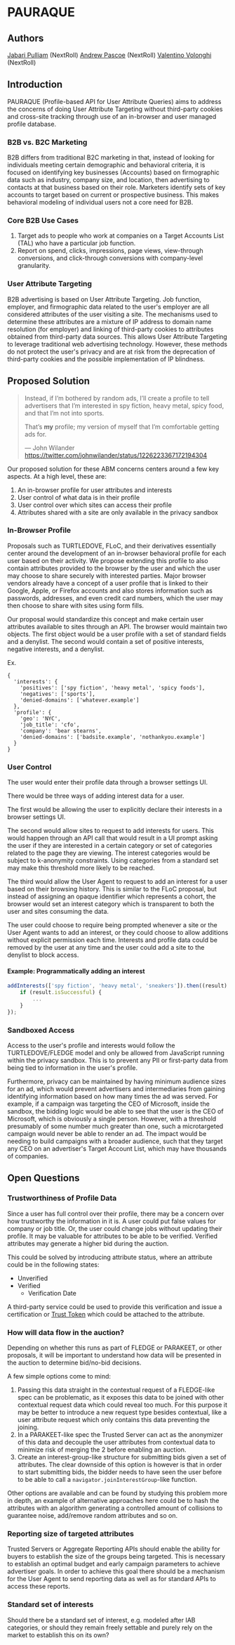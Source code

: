 # PAURAQUE

## Authors
[Jabari Pulliam](https://github.com/jabari-pulliam) (NextRoll)
[Andrew Pascoe](https://github.com/appascoe) (NextRoll)
[Valentino Volonghi](https://github.com/dialtone) (NextRoll)

## Introduction
PAURAQUE (Profile-based API for User Attribute Queries) aims to address the concerns of doing User Attribute Targeting without third-party cookies and cross-site tracking through use of an in-browser and user managed profile database.

### B2B vs. B2C Marketing
B2B differs from traditional B2C marketing in that, instead of looking for individuals meeting certain demographic and behavioral criteria, it is focused on identifying key businesses (Accounts) based on firmographic data such as industry, company size, and location, then advertising to contacts at that business based on their role. Marketers identify sets of key accounts to target based on current or prospective business. This makes behavioral modeling of individual users not a core need for B2B.

### Core B2B Use Cases
1. Target ads to people who work at companies on a Target Accounts List (TAL) who have a particular job function.
2. Report on spend, clicks, impressions, page views, view-through conversions, and click-through conversions with company-level granularity.

### User Attribute Targeting
B2B advertising is based on User Attribute Targeting. Job function, employer, and firmographic data related to the user's employer are all considered attributes of the user visiting a site. The mechanisms used to determine these attributes are a mixture of IP address to domain name resolution (for employer) and linking of third-party cookies to attributes obtained from third-party data sources. This allows User Attribute Targeting to leverage traditional web advertising technology. However, these methods do not protect the user's privacy and are at risk from the deprecation of third-party cookies and the possible implementation of IP blindness.

## Proposed Solution

> Instead, if I’m bothered by random ads, I’ll create a profile to tell advertisers that I’m interested in spy fiction, heavy metal, spicy food, and that I’m not into sports.
>
> That’s **my** profile; my version of myself that I’m comfortable getting ads for.
>
> — John Wilander https://twitter.com/johnwilander/status/1226223367172194304

Our proposed solution for these ABM concerns centers around a few key aspects. At a high level, these are:
1. An in-browser profile for user attributes and interests
2. User control of what data is in their profile
3. User control over which sites can access their profile
4. Attributes shared with a site are only available in the privacy sandbox

### In-Browser Profile
Proposals such as TURTLEDOVE, FLoC, and their derivatives essentially center around the development of an in-browser behavioral profile for each user based on their activity. We propose extending this profile to also contain attributes provided to the browser by the user and which the user may choose to share securely with interested parties. Major browser vendors already have a concept of a user profile that is linked to their Google, Apple, or Firefox accounts and also stores information such as passwords, addresses, and even credit card numbers, which the user may then choose to share with sites using form fills.

Our proposal would standardize this concept and make certain user attributes available to sites through an API. The browser would maintain two objects. The first object would be a user profile with a set of standard fields and a denylist. The second would contain a set of positive interests, negative interests, and a denylist.

Ex.
```
{
  'interests': {
    'positives': ['spy fiction', 'heavy metal', 'spicy foods'],
    'negatives': ['sports'],
    'denied-domains': ['whatever.example']
  },
  'profile': {
    'geo': 'NYC',
    'job_title': 'cfo',
    'company': 'bear stearns',
    'denied-domains': ['badsite.example', 'nothankyou.example']
  }
}
```
### User Control
The user would enter their profile data through a browser settings UI.

There would be three ways of adding interest data for a user.

The first would be allowing the user to explicitly declare their interests in a browser settings UI.

The second would allow sites to request to add interests for users. This would happen through an API call that would result in a UI prompt asking the user if they are interested in a certain category or set of categories related to the page they are viewing. The interest categories would be subject to k-anonymity constraints. Using categories from a standard set may make this threshold more likely to be reached.

The third would allow the User Agent to request to add an interest for a user based on their browsing history. This is similar to the FLoC proposal, but instead of assigning an opaque identifier which represents a cohort, the browser would set an interest category which is transparent to both the user and sites consuming the data.

The user could choose to require being prompted whenever a site or the User Agent wants to add an interest, or they could choose to allow additions without explicit permission each time. Interests and profile data could be removed by the user at any time and the user could add a site to the denylist to block access.

#### Example: Programmatically adding an interest
```js
addInterests(['spy fiction', 'heavy metal', 'sneakers']).then((result) => {
	if (result.isSuccessful) {
		...
	}
});
```

### Sandboxed Access
Access to the user's profile and interests would follow the TURTLEDOVE/FLEDGE model and only be allowed from JavaScript running within the privacy sandbox. This is to prevent any PII or first-party data from being tied to information in the user's profile.

Furthermore, privacy can be maintained by having minimum audience sizes for an ad, which would prevent advertisers and intermediaries from gaining identifying information based on how many times the ad was served. For example, if a campaign was targeting the CEO of Microsoft, inside the sandbox, the bidding logic would be able to see that the user is the CEO of Microsoft, which is obviously a single person. However, with a threshold presumably of some number much greater than one, such a microtargeted campaign would never be able to render an ad. The impact would be needing to build campaigns with a broader audience, such that they target any CEO on an advertiser's Target Account List, which may have thousands of companies.

## Open Questions
### Trustworthiness of Profile Data
Since a user has full control over their profile, there may be a concern over how trustworthy the information in it is. A user could put false values for company or job title. Or, the user could change jobs without updating their profile. It may be valuable for attributes to be able to be verified. Verified attributes may generate a higher bid during the auction.

This could be solved by introducing attribute status, where an attribute could be in the following states:
* Unverified
* Verified
	* Verification Date

A third-party service could be used to provide this verification and issue a certification or [Trust Token](https://web.dev/trust-tokens/) which could be attached to the attribute.

### How will data flow in the auction?
Depending on whether this runs as part of FLEDGE or PARAKEET, or other proposals, it will be important to understand how data will be presented in the auction to determine bid/no-bid decisions.

A few simple options come to mind:

  1. Passing this data straight in the contextual request of a FLEDGE-like spec can be problematic, as it exposes this data to be joined with other contextual request data which could reveal too much. For this purpose it may be better to introduce a new request type besides contextual, like a user attribute request which only contains this data preventing the joining.
  2. In a PARAKEET-like spec the Trusted Server can act as the anonymizer of this data and decouple the user attributes from contextual data to minimize risk of merging the 2 before enabling an auction.
  3. Create an interest-group-like structure for submitting bids given a set of attributes. The clear downside of this option is however is that in order to start submitting bids, the bidder needs to have seen the user before to be able to call a `navigator.joinInterestGroup`-like function.

Other options are available and can be found by studying this problem more in depth, an example of alternative approaches here could be to hash the attributes with an algorithm generating a controlled amount of collisions to guarantee noise, add/remove random attributes and so on.

### Reporting size of targeted attributes
Trusted Servers or Aggregate Reporting APIs should enable the ability for buyers to establish the size of the groups being targeted. This is necessary to establish an optimal budget and early campaign parameters to achieve advertiser goals. In order to achieve this goal there should be a mechanism for the User Agent to send reporting data as well as for standard APIs to access these reports.

### Standard set of interests
Should there be a standard set of interest, e.g. modeled after IAB categories, or should they remain freely settable and purely rely on the market to establish this on its own?
